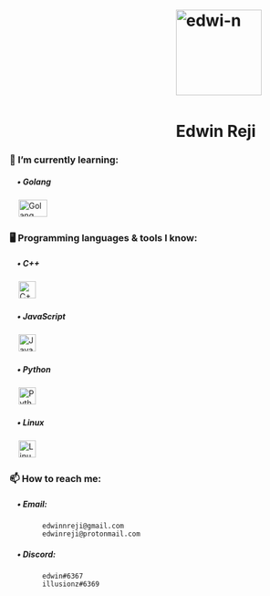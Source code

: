 # &nbsp;&nbsp;&nbsp;&nbsp;&nbsp;&nbsp;&nbsp;&nbsp;&nbsp;&nbsp;&nbsp;&nbsp;&nbsp;&nbsp;&nbsp;&nbsp;&nbsp;&nbsp;&nbsp;&nbsp;&nbsp;&nbsp;&nbsp;&nbsp;&nbsp;&nbsp;&nbsp;&nbsp;&nbsp;&nbsp;&nbsp;&nbsp;&nbsp;&nbsp;&nbsp;&nbsp;&nbsp;&nbsp;&nbsp;&nbsp;&nbsp;&nbsp;&nbsp;&nbsp;<img src="https://avatars3.githubusercontent.com/u/26146665?s=460&u=2fec5c1242d3abd1bcbe341351bf917b22afb73c&v=4" alt="edwi-n" width="150" height="150"/>
# &nbsp;&nbsp;&nbsp;&nbsp;&nbsp;&nbsp;&nbsp;&nbsp;&nbsp;&nbsp;&nbsp;&nbsp;&nbsp;&nbsp;&nbsp;&nbsp;&nbsp;&nbsp;&nbsp;&nbsp;&nbsp;&nbsp;&nbsp;&nbsp;&nbsp;&nbsp;&nbsp;&nbsp;&nbsp;&nbsp;&nbsp;&nbsp;&nbsp;&nbsp;&nbsp;&nbsp;&nbsp;&nbsp;&nbsp;&nbsp;&nbsp;&nbsp;&nbsp;&nbsp;Edwin Reji


<!-- 🔭 I’m currently working on ... -->
### 🌱 I’m currently learning:<br>
##### &nbsp;&nbsp;&nbsp;&nbsp;• Golang<br>
  &nbsp;&nbsp;&nbsp;&nbsp;<img src="https://www.vertica.com/wp-content/uploads/2019/07/Golang.png" alt="Golang" width="50" height="30"/><br>
### 🖥️ Programming languages & tools I know:<br>
  ##### &nbsp;&nbsp;&nbsp;&nbsp;• C++<br>
  &nbsp;&nbsp;&nbsp;&nbsp;<img src="https://upload.wikimedia.org/wikipedia/commons/thumb/1/18/ISO_C%2B%2B_Logo.svg/1200px-ISO_C%2B%2B_Logo.svg.png" alt="C++" width="30" height="30"/><br>
  ##### &nbsp;&nbsp;&nbsp;&nbsp;• JavaScript<br>
  &nbsp;&nbsp;&nbsp;&nbsp;<img src="https://upload.wikimedia.org/wikipedia/commons/thumb/6/6a/JavaScript-logo.png/480px-JavaScript-logo.png" alt="JavaScript" width="30" height="30"/><br>
  ##### &nbsp;&nbsp;&nbsp;&nbsp;• Python<br>
  &nbsp;&nbsp;&nbsp;&nbsp;<img src="https://upload.wikimedia.org/wikipedia/commons/thumb/c/c3/Python-logo-notext.svg/768px-Python-logo-notext.svg.png" alt="Python" width="30" height="30"/><br>
  ##### &nbsp;&nbsp;&nbsp;&nbsp;• Linux<br>
  &nbsp;&nbsp;&nbsp;&nbsp;<img src="https://upload.wikimedia.org/wikipedia/commons/thumb/2/2b/Tux-simple.svg/154px-Tux-simple.svg.png" alt="Linux" width="30" height="30"/><br>
### 📫 How to reach me:<br>
  ##### &nbsp;&nbsp;&nbsp;&nbsp;• Email:<br>
            edwinnreji@gmail.com
            edwinreji@protonmail.com
  ##### &nbsp;&nbsp;&nbsp;&nbsp;• Discord:<br>
            edwin#6367
            illusionz#6369
&nbsp;

